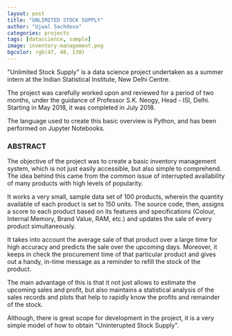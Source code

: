 ```yaml
---
layout: post
title: "UNLIMITED STOCK SUPPLY"
author: "Ujwal Sachdeva"
categories: projects
tags: [datascience, sample]
image: inventory-management.png
bgcolor: rgb(47, 48, 130)
---
```


"Unlimited Stock Supply" is a data science project undertaken as a summer intern at the Indian Statistical Institute, New Delhi Centre.

The project was carefully worked upon and reviewed for a period of two months, under the guidance of Professor S.K. Neogy, Head - ISI, Delhi. Starting in May 2018, it was completed in July 2018.

The language used to create this basic overview is Python, and has been performed on Jupyter Notebooks. 

### ABSTRACT
The objective of the project was to create a basic inventory management system, which is not just easily accessible, but also simple to comprehend. The idea behind this came from the common issue of interrupted availability of many products with high levels of popularity. 

It works a very small, sample data set of 100 products, wherein the quantity available of each product is set to 150 units. The source code, then, assigns a score to each product based on its features and specifications (Colour, Internal Memory, Brand Value, RAM, etc.) and updates the sale of every product simultaneously. 

It takes into account the average sale of that product over a large time for high accuracy and predicts the sale over the upcoming days. Moreover, it keeps in check the procurement time of that particular product and gives out a handy, in-time message as a reminder to refill the stock of the product.

The main advantage of this is that it not just allows to estimate the upcoming sales and profit, but also maintains a statistical analysis of the sales records and plots that help to rapidly know the profits and remainder of the stock. 

Although, there is great scope for development in the project, it is a very simple model of how to obtain "Uninterupted Stock Supply".
